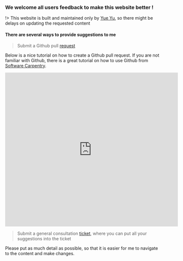 ### We welcome all users feedback to make this website better ! <!-- {docsify-ignore} -->
!> This website is built and maintained only by [Yue Yu](https://it.ucmerced.edu/Research-Computing-People), so there might be delays on updating the requested content
#### There are several ways to provide suggestions to me <!-- {docsify-ignore} -->
> Submit a Github pull [request](https://github.com/ucmerced/hpc_docs)

Below is a nice tutorial on how to create a Github pull request. If you are not familiar with Github, there is a great tutorial on how to use Github from [Software Carpentry](https://swcarpentry.github.io/git-novice/).
<p align='center'>
<iframe width="560" height="500" src="https://www.youtube.com/embed/rgbCcBNZcdQ" title="YouTube video player" frameborder="0" allow="accelerometer; autoplay; clipboard-write; encrypted-media; gyroscope; picture-in-picture" allowfullscreen></iframe>
</p>

> Submit a general consultation [ticket](https://ucmerced.service-now.com/servicehub?id=public_kb_article&sys_id=3c3ee9ff1b67a0543a003112cd4bcb13&form_id=06da3f8edbfc08103c4d56f3ce9619f4), where you can put all your suggestions into the ticket

Please put as much detail as possible, so that it is easier for me to navigate to the content and make changes. 
